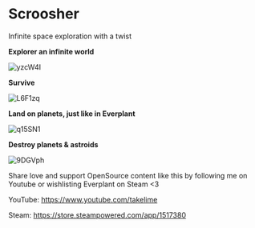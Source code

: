 # Scroosher
 Infinite space exploration with a twist
 
 
 **Explorer an infinite world**
 
 ![yzcW4I](https://user-images.githubusercontent.com/73933309/110991616-25970a80-8375-11eb-95d4-0094a0808f03.gif)
 
 **Survive**
 
![L6F1zq](https://user-images.githubusercontent.com/73933309/110991770-58410300-8375-11eb-987b-8dd3c4fabb45.gif)

**Land on planets, just like in Everplant**

![q15SN1](https://user-images.githubusercontent.com/73933309/110991865-76a6fe80-8375-11eb-9be5-749ab9bac4e6.png)

**Destroy planets & astroids**

![9DGVph](https://user-images.githubusercontent.com/73933309/110991938-89213800-8375-11eb-9274-a89e9a486dee.gif)

Share love and support OpenSource content like this by following me on Youtube or wishlisting Everplant on Steam <3

YouTube: https://www.youtube.com/takelime

Steam: https://store.steampowered.com/app/1517380
